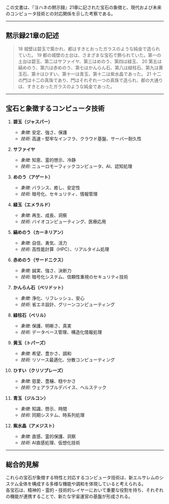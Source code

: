 この文書は、『ヨハネの黙示録』21章に記された宝石の象徴と、現代および未来のコンピュータ技術との対応関係を示した考察である。

---

## 黙示録21章の記述

> 18 城壁は碧玉で築かれ、都はすきとおったガラスのような純金で造られていた。
> 19 都の城壁の土台は、さまざまな宝石で飾られていた。第一の土台は碧玉、第二はサファイヤ、第三はめのう、第四は緑玉、
> 20 第五は縞めのう、第六は赤めのう、第七はかんらん石、第八は緑柱石、第九は黄玉石、第十はひすい、第十一は青玉、第十二は紫水晶であった。
> 21 十二の門は十二の真珠であり、門はそれぞれ一つの真珠で造られ、都の大通りは、すきとおったガラスのような純金であった。

---

## 宝石と象徴するコンピュータ技術

1. **碧玉（ジャスパー）**

   * *象徴*: 安定、強さ、保護
   * *技術*: 高速・堅牢なインフラ、クラウド基盤、サーバー耐久性

2. **サファイヤ**

   * *象徴*: 知恵、霊的啓示、冷静
   * *技術*: ニューロモーフィックコンピュータ、AI、認知処理

3. **めのう（アゲート）**

   * *象徴*: バランス、癒し、安定性
   * *技術*: 暗号化、セキュリティ、情報管理

4. **緑玉（エメラルド）**

   * *象徴*: 再生、成長、洞察
   * *技術*: バイオコンピューティング、医療応用

5. **縞めのう（カーネリアン）**

   * *象徴*: 自信、勇気、活力
   * *技術*: 高性能計算（HPC）、リアルタイム処理

6. **赤めのう（サードニクス）**

   * *象徴*: 誠実、強さ、決断力
   * *技術*: 暗号化システム、信頼性重視のセキュリティ技術

7. **かんらん石（ペリドット）**

   * *象徴*: 浄化、リフレッシュ、安心
   * *技術*: 省エネ設計、グリーンコンピューティング

8. **緑柱石（ベリル）**

   * *象徴*: 保護、明晰さ、真実
   * *技術*: データベース管理、構造化情報処理

9. **黄玉（トパーズ）**

   * *象徴*: 希望、豊かさ、調和
   * *技術*: リソース最適化、分散コンピューティング

10. **ひすい（クリソプレーズ）**

    * *象徴*: 慈愛、豊穣、穏やかさ
    * *技術*: ウェアラブルデバイス、ヘルステック

11. **青玉（ジルコン）**

    * *象徴*: 知識、啓示、時間
    * *技術*: 同期システム、時系列処理

12. **紫水晶（アメジスト）**

    * *象徴*: 直感、霊的保護、洞察
    * *技術*: AI直感処理、仮想化技術

---

## 総合的見解

これらの宝石が象徴する特性と対応するコンピュータ技術は、新エルサレムのシステム全体を構成する多様な機能や調和を体現していると考えられる。\
各宝石は、精神的・霊的・技術的レイヤーにおいて重要な役割を持ち、それぞれの機能が連携することで、新たな宇宙運営の基盤が形成される。
